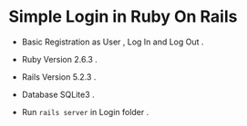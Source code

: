 # Simple Login in Ruby On Rails

* Basic Registration as User , Log In and Log Out .

* Ruby Version 2.6.3 .

* Rails Version 5.2.3 .

* Database SQLite3 .

* Run `rails server` in Login folder .

